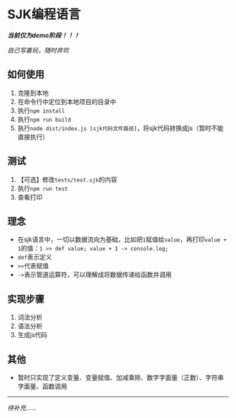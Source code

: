# SJK编程语言

***当前仅为demo阶段！！！***

*自己写着玩，随时弃坑*

## 如何使用
1. 克隆到本地
2. 在命令行中定位到本地项目的目录中
3. 执行`npm install`
4. 执行`npm run build`
5. 执行`node dist/index.js [sjk代码文件路径]`，将sjk代码转换成js（暂时不能直接执行）

## 测试
1. 【可选】修改`tests/test.sjk`的内容
2. 执行`npm run test`
3. 查看打印

## 理念
+ 在sjk语言中，一切以数据流向为基础，比如把`1`赋值给`value`，再打印`value + 1`的值：`1 >> def value; value + 1 -> console.log;`
+ `def`表示定义
+ `>>`代表赋值
+ `->`表示管道运算符，可以理解成将数据传递给函数并调用

## 实现步骤
1. 词法分析
2. 语法分析
3. 生成js代码

## 其他
+ 暂时只实现了定义变量、变量赋值、加减乘除、数字字面量（正数）、字符串字面量、函数调用

---

*待补充……*
